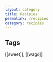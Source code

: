 ```yaml
---
layout: category
title: Recipies
permalink: /recipies
category: recipies
---
```


## Tags

[[sweet]], [[wago]]